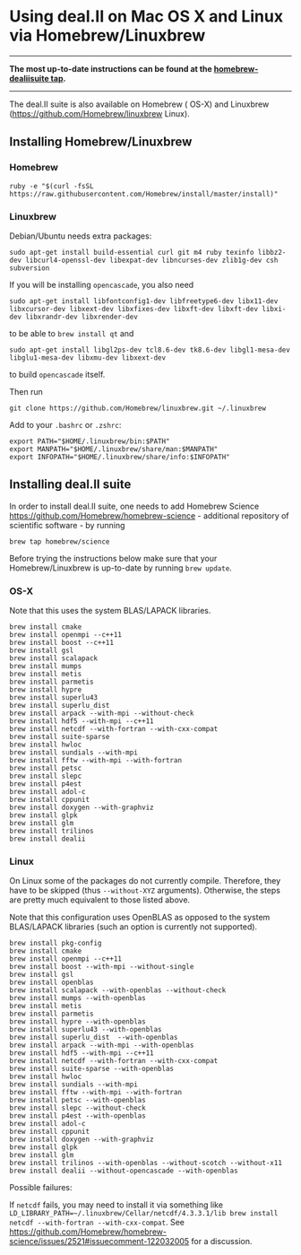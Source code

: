 # Using deal.II on Mac OS X and Linux via Homebrew/Linuxbrew

---
**The most up-to-date instructions can be found at the [homebrew-dealiisuite tap](https://github.com/davydden/homebrew-dealiisuite).**

---


The deal.II suite is also available on Homebrew ( OS-X) and Linuxbrew (https://github.com/Homebrew/linuxbrew Linux).

## Installing Homebrew/Linuxbrew

### Homebrew
```
ruby -e "$(curl -fsSL https://raw.githubusercontent.com/Homebrew/install/master/install)"
```
### Linuxbrew
Debian/Ubuntu needs extra packages:
```
sudo apt-get install build-essential curl git m4 ruby texinfo libbz2-dev libcurl4-openssl-dev libexpat-dev libncurses-dev zlib1g-dev csh subversion
```

If you will be installing `opencascade`, you also need
```
sudo apt-get install libfontconfig1-dev libfreetype6-dev libx11-dev libxcursor-dev libxext-dev libxfixes-dev libxft-dev libxft-dev libxi-dev libxrandr-dev libxrender-dev
```
to be able to `brew install qt` and 
```
sudo apt-get install libgl2ps-dev tcl8.6-dev tk8.6-dev libgl1-mesa-dev libglu1-mesa-dev libxmu-dev libxext-dev
```
to build `opencascade` itself.

Then run

```
git clone https://github.com/Homebrew/linuxbrew.git ~/.linuxbrew
```

Add to your `.bashrc` or `.zshrc`:
```
export PATH="$HOME/.linuxbrew/bin:$PATH"
export MANPATH="$HOME/.linuxbrew/share/man:$MANPATH"
export INFOPATH="$HOME/.linuxbrew/share/info:$INFOPATH"
```
## Installing deal.II suite
In order to install deal.II suite, one needs to add Homebrew Science https://github.com/Homebrew/homebrew-science - additional repository 
of scientific software - by running 
```
brew tap homebrew/science
```
Before trying the instructions below make sure that your Homebrew/Linuxbrew is up-to-date 
by running `brew update`.
### OS-X
Note that this uses the system BLAS/LAPACK libraries.
```
brew install cmake
brew install openmpi --c++11
brew install boost --c++11
brew install gsl
brew install scalapack
brew install mumps
brew install metis
brew install parmetis
brew install hypre
brew install superlu43
brew install superlu_dist
brew install arpack --with-mpi --without-check
brew install hdf5 --with-mpi --c++11
brew install netcdf --with-fortran --with-cxx-compat
brew install suite-sparse
brew install hwloc
brew install sundials --with-mpi
brew install fftw --with-mpi --with-fortran
brew install petsc
brew install slepc
brew install p4est
brew install adol-c
brew install cppunit
brew install doxygen --with-graphviz
brew install glpk
brew install glm
brew install trilinos
brew install dealii
```

### Linux
On Linux some of the packages do not currently compile. Therefore, they have to be skipped (thus `--without-XYZ` arguments). Otherwise, the steps are pretty much equivalent to those listed above.

Note that this configuration uses OpenBLAS as opposed to the system BLAS/LAPACK libraries (such an option is currently not supported).
```
brew install pkg-config
brew install cmake
brew install openmpi --c++11
brew install boost --with-mpi --without-single
brew install gsl
brew install openblas
brew install scalapack --with-openblas --without-check
brew install mumps --with-openblas
brew install metis
brew install parmetis
brew install hypre --with-openblas
brew install superlu43 --with-openblas
brew install superlu_dist  --with-openblas
brew install arpack --with-mpi --with-openblas
brew install hdf5 --with-mpi --c++11
brew install netcdf --with-fortran --with-cxx-compat
brew install suite-sparse --with-openblas
brew install hwloc
brew install sundials --with-mpi
brew install fftw --with-mpi --with-fortran
brew install petsc --with-openblas
brew install slepc --without-check
brew install p4est --with-openblas
brew install adol-c
brew install cppunit
brew install doxygen --with-graphviz
brew install glpk
brew install glm
brew install trilinos --with-openblas --without-scotch --without-x11
brew install dealii --without-opencascade --with-openblas
```

Possible failures:

If `netcdf` fails, you may need to install it via something like `LD_LIBRARY_PATH=~/.linuxbrew/Cellar/netcdf/4.3.3.1/lib brew install netcdf --with-fortran --with-cxx-compat`. 
See https://github.com/Homebrew/homebrew-science/issues/2521#issuecomment-122032005 for a discussion.